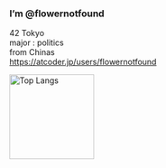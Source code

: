 ### I’m @flowernotfound</br>
42 Tokyo</br>
major : politics</br>
from Chinas</br>
https://atcoder.jp/users/flowernotfound

<img alt="Top Langs" height="150px" src="https://github-readme-stats.vercel.app/api/top-langs/?username=flowernotfound&layout=compact&count_private=true&show_icons=true&theme=tokyonight" />


<!---
flowernotfound/flowernotfound is a ✨ special ✨ repository because its `README.md` (this file) appears on your GitHub profile.
You can click the Preview link to take a look at your changes.
--->
